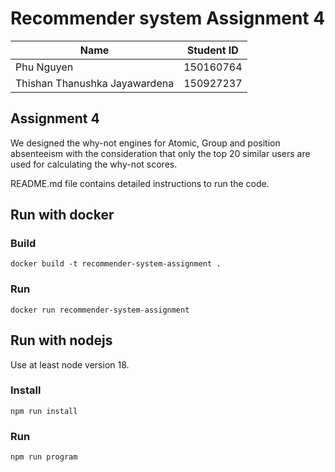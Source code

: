 # Recommender system Assignment 4
| Name | Student ID |
| --- | --- |
| Phu Nguyen | 150160764 |
| Thishan Thanushka Jayawardena | 150927237 |

## Assignment 4
We designed the why-not engines for Atomic, Group and position absenteeism with the consideration that only the top 20 similar users are used for calculating the why-not scores.

README.md file contains detailed instructions to run the code.

## Run with docker
### Build
`docker build -t recommender-system-assignment .`

### Run
`docker run recommender-system-assignment`


## Run with nodejs
Use at least node version 18.

### Install
`npm run install`

### Run
`npm run program`

